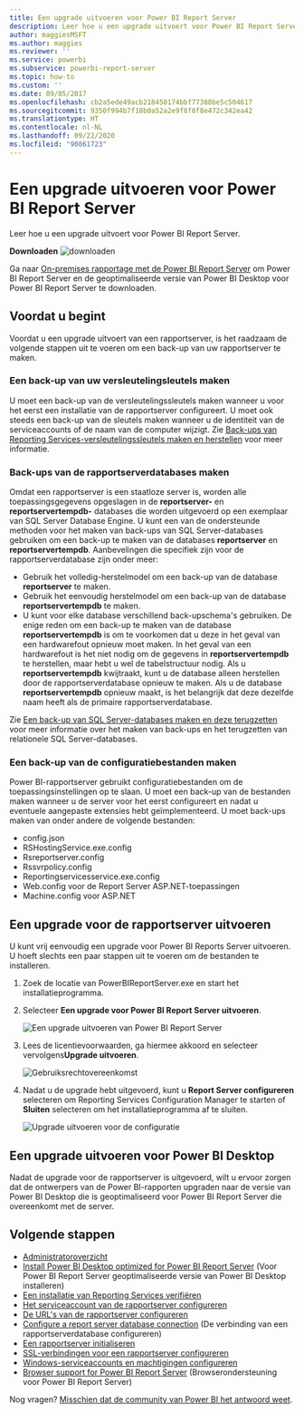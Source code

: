 ```yaml
---
title: Een upgrade uitvoeren voor Power BI Report Server
description: Leer hoe u een upgrade uitvoert voor Power BI Report Server.
author: maggiesMSFT
ms.author: maggies
ms.reviewer: ''
ms.service: powerbi
ms.subservice: powerbi-report-server
ms.topic: how-to
ms.custom: ''
ms.date: 09/05/2017
ms.openlocfilehash: cb2a5ede49acb218450174bbf77388be5c504617
ms.sourcegitcommit: 9350f994b7f18b0a52a2e9f8f8f8e472c342ea42
ms.translationtype: HT
ms.contentlocale: nl-NL
ms.lasthandoff: 09/22/2020
ms.locfileid: "90861723"
---
```

# <a name="upgrade-power-bi-report-server"></a>Een upgrade uitvoeren voor Power BI Report Server

Leer hoe u een upgrade uitvoert voor Power BI Report Server.

 **Downloaden** ![downloaden](media/upgrade/download.png "downloaden")

Ga naar [On-premises rapportage met de Power BI Report Server](https://powerbi.microsoft.com/report-server/) om Power BI Report Server en de geoptimaliseerde versie van Power BI Desktop voor Power BI Report Server te downloaden.

## <a name="before-you-begin"></a>Voordat u begint

Voordat u een upgrade uitvoert van een rapportserver, is het raadzaam de volgende stappen uit te voeren om een back-up van uw rapportserver te maken.

### <a name="backing-up-the-encryption-keys"></a>Een back-up van uw versleutelingsleutels maken

U moet een back-up van de versleutelingssleutels maken wanneer u voor het eerst een installatie van de rapportserver configureert. U moet ook steeds een back-up van de sleutels maken wanneer u de identiteit van de serviceaccounts of de naam van de computer wijzigt. Zie [Back-ups van Reporting Services-versleutelingssleutels maken en herstellen](/sql/reporting-services/install-windows/ssrs-encryption-keys-back-up-and-restore-encryption-keys) voor meer informatie.

### <a name="backing-up-the-report-server-databases"></a>Back-ups van de rapportserverdatabases maken

Omdat een rapportserver is een staatloze server is, worden alle toepassingsgegevens opgeslagen in de **reportserver-** en **reportservertempdb-** databases die worden uitgevoerd op een exemplaar van SQL Server Database Engine. U kunt een van de ondersteunde methoden voor het maken van back-ups van SQL Server-databases gebruiken om een back-up te maken van de databases **reportserver** en **reportservertempdb**. Aanbevelingen die specifiek zijn voor de rapportserverdatabase zijn onder meer:

* Gebruik het volledig-herstelmodel om een back-up van de database **reportserver** te maken.
* Gebruik het eenvoudig herstelmodel om een back-up van de database **reportservertempdb** te maken.
* U kunt voor elke database verschillend back-upschema's gebruiken. De enige reden om een back-up te maken van de database **reportservertempdb** is om te voorkomen dat u deze in het geval van een hardwarefout opnieuw moet maken. In het geval van een hardwarefout is het niet nodig om de gegevens in **reportservertempdb** te herstellen, maar hebt u wel de tabelstructuur nodig. Als u **reportservertempdb** kwijtraakt, kunt u de database alleen herstellen door de rapportserverdatabase opnieuw te maken. Als u de database **reportservertempdb** opnieuw maakt, is het belangrijk dat deze dezelfde naam heeft als de primaire rapportserverdatabase.

Zie [Een back-up van SQL Server-databases maken en deze terugzetten](/sql/relational-databases/backup-restore/back-up-and-restore-of-sql-server-databases) voor meer informatie over het maken van back-ups en het terugzetten van relationele SQL Server-databases.

### <a name="backing-up-the-configuration-files"></a>Een back-up van de configuratiebestanden maken

Power BI-rapportserver gebruikt configuratiebestanden om de toepassingsinstellingen op te slaan. U moet een back-up van de bestanden maken wanneer u de server voor het eerst configureert en nadat u eventuele aangepaste extensies hebt geïmplementeerd. U moet back-ups maken van onder andere de volgende bestanden:

* config.json
* RSHostingService.exe.config
* Rsreportserver.config
* Rssvrpolicy.config
* Reportingservicesservice.exe.config
* Web.config voor de Report Server ASP.NET-toepassingen
* Machine.config voor ASP.NET

## <a name="upgrade-the-report-server"></a>Een upgrade voor de rapportserver uitvoeren

U kunt vrij eenvoudig een upgrade voor Power BI Reports Server uitvoeren. U hoeft slechts een paar stappen uit te voeren om de bestanden te installeren.

1. Zoek de locatie van PowerBIReportServer.exe en start het installatieprogramma.

2. Selecteer **Een upgrade voor Power BI Report Server uitvoeren**.

    ![Een upgrade uitvoeren van Power BI Report Server](media/upgrade/reportserver-upgrade1.png "Een upgrade uitvoeren voor Power BI Report Server")

3. Lees de licentievoorwaarden, ga hiermee akkoord en selecteer vervolgens**Upgrade uitvoeren**.

    ![Gebruiksrechtovereenkomst](media/upgrade/reportserver-upgrade-eula.png "Gebruiksrechtovereenkomst")

4. Nadat u de upgrade hebt uitgevoerd, kunt u **Report Server configureren** selecteren om Reporting Services Configuration Manager te starten of **Sluiten** selecteren om het installatieprogramma af te sluiten.

    ![Upgrade uitvoeren voor de configuratie](media/upgrade/reportserver-upgrade-configure.png)

## <a name="upgrade-power-bi-desktop"></a>Een upgrade uitvoeren voor Power BI Desktop

Nadat de upgrade voor de rapportserver is uitgevoerd, wilt u ervoor zorgen dat de ontwerpers van de Power BI-rapporten upgraden naar de versie van Power BI Desktop die is geoptimaliseerd voor Power BI Report Server die overeenkomt met de server.

## <a name="next-steps"></a>Volgende stappen

* [Administratoroverzicht](admin-handbook-overview.md)  
* [Install Power BI Desktop optimized for Power BI Report Server](install-powerbi-desktop.md) (Voor Power BI Report Server geoptimaliseerde versie van Power BI Desktop installeren)  
* [Een installatie van Reporting Services verifiëren](/sql/reporting-services/install-windows/verify-a-reporting-services-installation)  
* [Het serviceaccount van de rapportserver configureren](/sql/reporting-services/install-windows/configure-the-report-server-service-account-ssrs-configuration-manager)  
* [De URL's van de rapportserver configureren](/sql/reporting-services/install-windows/configure-report-server-urls-ssrs-configuration-manager)  
* [Configure a report server database connection](/sql/reporting-services/install-windows/configure-a-report-server-database-connection-ssrs-configuration-manager) (De verbinding van een rapportserverdatabase configureren)  
* [Een rapportserver initialiseren](/sql/reporting-services/install-windows/ssrs-encryption-keys-initialize-a-report-server)  
* [SSL-verbindingen voor een rapportserver configureren](/sql/reporting-services/security/configure-ssl-connections-on-a-native-mode-report-server)  
* [Windows-serviceaccounts en machtigingen configureren](/sql/database-engine/configure-windows/configure-windows-service-accounts-and-permissions)  
* [Browser support for Power BI Report Server](browser-support.md) (Browserondersteuning voor Power BI Report Server)

Nog vragen? [Misschien dat de community van Power BI het antwoord weet](https://community.powerbi.com/).